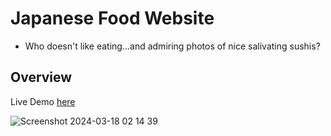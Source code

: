# Japanese Food Website

- Who doesn't like eating...and admiring photos of nice salivating sushis?

## Overview

Live Demo [here](https://mahn-bonnie-japanese-sushi-webapp.vercel.app/)

![Screenshot 2024-03-18 02 14 39](https://github.com/mahn-bonnie/japanese-sushi-webapp/assets/156321537/6f40ed4a-282d-414d-9401-d3cd8a336152)

